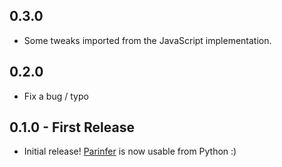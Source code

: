 ## 0.3.0
* Some tweaks imported from the JavaScript implementation.

## 0.2.0
* Fix a bug / typo

## 0.1.0 - First Release
* Initial release! [Parinfer] is now usable from Python :)

[Parinfer]:http://shaunlebron.github.io/parinfer/
